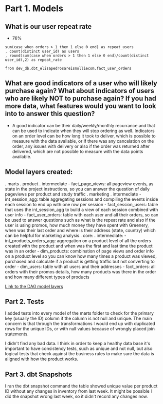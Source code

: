 # Part 1. Models

## What is our user repeat rate

- 76%


```select
sum(case when orders > 1 then 1 else 0 end) as repeat_users
, count(distinct user_id) as users
, round(sum(case when orders > 1 then 1 else 0 end)/count(distinct user_id),2) as repeat_rate

from dev_db.dbt_elisapedrosareismolliecom.fact_user_orders
```

## What are good indicators of a user who will likely purchase again? What about indicators of users who are likely NOT to purchase again? If you had more data, what features would you want to look into to answer this question?

- A good indicator can be their daily/weekly/monthly recurrance and that can be used to indicate when they will stop ordering as well. Indicators on an order level can be how long it took to deliver, which is possible to measure with the data available, or if there was any cancelation on the order, any issues with delivery or also if the order was returned after delivered, which are not possible to measure with the data points available.

## Model layers created:
. marts
    . product
        . intermediate
        - fact_page_views: all pageview events, as state in the project instructions, so you can answer the question of daily pageviews per product and study traffic
    . marketing
        . intermediate
            - int_session_agg: table aggregating sessions and compiling the events inside each session to end up with one row per session
        - fact_session_users: table that uses the int_session_agg to build a view of each session combined with user info
        - fact_user_orders: table with each user and all their orders, so can be used to answer questions such as what is the repeat rate and also if the user is using promos, how much money they have spent with Greenery, when was their last order and where is their address (state, country) which can be helpful for marketing analysis
    . core: 
        . intermediate:
            - int_products_orders_agg: aggregation on a product level of all the orders created with the product and when was the first and last time the product was in an order
        - dim_products: combination of page views and order info on a product level so you can know how many times a product was viewed, purchased and calculate if a product is getting traffic but not converting to order
        - dim_users: table with all users and their addresses
        - fact_orders: all orders with their promos details, how many products was there in the order and how many different types of products

[Link to the DAG model layers](https://github.com/Liiisapedrosa/course-dbt/blob/main/Screenshot%202023-04-23%20at%2016.22.42.png)

## Part 2. Tests

I added tests into every model of the marts folder to check for the primary key (usually the ID) column if the column is not null and unique. The main concern is that through the transformations I would end up with duplicated rows for the unique IDs, or with null values because of wrongly placed join statements.

I didn't find any bad data. I think in order to keep a healthy data base it's important to have consistency tests, such as unique and not null, but also logical tests that check against the business rules to make sure the data is aligned with how the product works.

## Part 3. dbt Snapshots

I ran the dbt snapshot command the table showed unique value per product ID without any changes in inventory from last week. It might be possible I did the snapshot wrong last week, so it didn't record any changes now.
